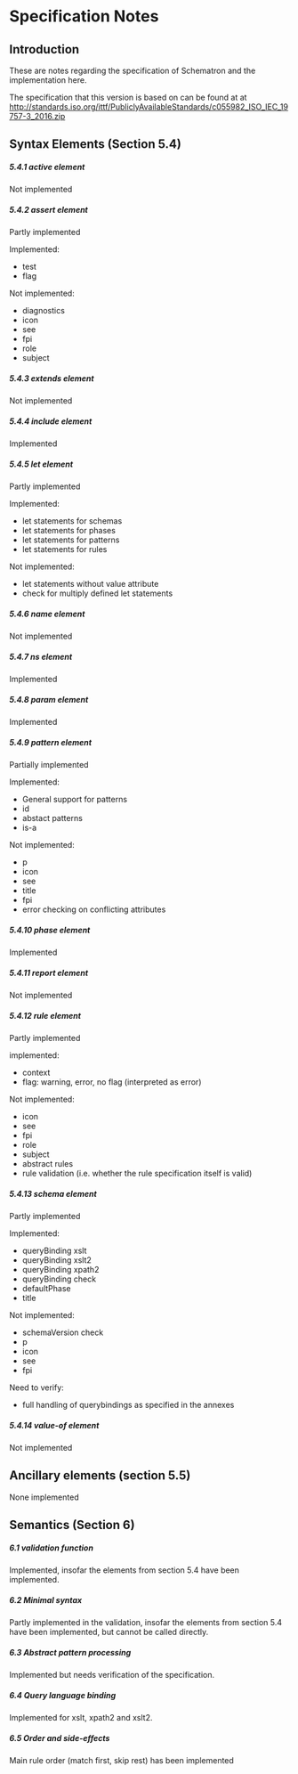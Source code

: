 # Specification Notes

## Introduction

These are notes regarding the specification of Schematron and the implementation here.

The specification that this version is based on can be found at at http://standards.iso.org/ittf/PubliclyAvailableStandards/c055982_ISO_IEC_19757-3_2016.zip

## Syntax Elements (Section 5.4)

##### 5.4.1 active element

Not implemented

##### 5.4.2 assert element

Partly implemented

Implemented:
- test
- flag

Not implemented:
- diagnostics
- icon
- see
- fpi
- role
- subject

##### 5.4.3 extends element

Not implemented

##### 5.4.4 include element

Implemented

##### 5.4.5 let element

Partly implemented

Implemented:
- let statements for schemas
- let statements for phases
- let statements for patterns
- let statements for rules

Not implemented:
- let statements without value attribute
- check for multiply defined let statements

##### 5.4.6 name element

Not implemented

##### 5.4.7 ns element

Implemented

##### 5.4.8 param element

Implemented

##### 5.4.9 pattern element

Partially implemented

Implemented:
- General support for patterns
- id
- abstact patterns
- is-a

Not implemented:
- p
- icon
- see
- title
- fpi
- error checking on conflicting attributes

##### 5.4.10 phase element

Implemented

##### 5.4.11 report element

Not implemented

##### 5.4.12 rule element

Partly implemented

implemented:
- context
- flag: warning, error, no flag (interpreted as error)

Not implemented:
- icon
- see
- fpi
- role
- subject
- abstract rules
- rule validation (i.e. whether the rule specification itself is valid)

##### 5.4.13 schema element

Partly implemented

Implemented:
- queryBinding xslt
- queryBinding xslt2
- queryBinding xpath2
- queryBinding check
- defaultPhase
- title

Not implemented:
- schemaVersion check
- p
- icon
- see
- fpi

Need to verify:
- full handling of querybindings as specified in the annexes

##### 5.4.14 value-of element

Not implemented

## Ancillary elements (section 5.5)

None implemented

## Semantics (Section 6)

##### 6.1 validation function

Implemented, insofar the elements from section 5.4 have been implemented.

##### 6.2 Minimal syntax

Partly implemented in the validation, insofar the elements from section 5.4 have been implemented, but cannot be called directly.

##### 6.3 Abstract pattern processing

Implemented but needs verification of the specification.


##### 6.4 Query language binding

Implemented for xslt, xpath2 and xslt2.

##### 6.5 Order and side-effects

Main rule order (match first, skip rest) has been implemented